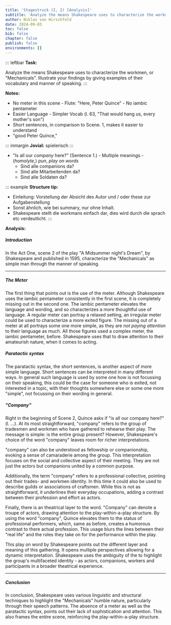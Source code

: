 ```yaml
---
title: 'Stagestruck (I, 2) [Analysis]'
subtitle: 'Analyze the means Shakespeare uses to characterize the workman'
author: Niklas von Hirschfeld
date: 2024-09-03
toc: false
bib: false
chapter: false
publish: false
environments: []
---
```


::: leftbar
**Task:**

Analyze the means Shakespeare uses to characterize the workmen, or
"Mechanicals". Illustrate your findings by giving examples of their vocabulary
and manner of speaking.
:::

**Notes:**

- No meter in this scene - Flute: "Here, Peter Quince" - No iambic pentameter
- Easier Language - Simpler Vocab (l. 63, "That would hang us, every mother's son")
- Short sentences, in comparison to Scene. 1, makes it easier to understand
- "good Peter Quince,"

::: inmargin
**Jovial:** spielerisch
:::

- "Is all our *company* here?" (Sentence 1.) - Multiple meanings - (*homolyte*,) *pun*, *play on words*
    - Sind alle companions da?
    - Sind alle Mitarbeitenden da?
    - Sind alle Soldaten da?

::: example
**Structure tip:**

- Einleitung: Vorstellung der Absicht des Autor und / oder these zur Aufgabenstellung
- Sonst ähnlich, wie bei summary, nur ohne Inhalt.
- Shakespeare stellt die workmans einfach dar, dies wird durch die sprach etc verdeutlicht.
:::

**Analysis:**

##### Introduction

In the Act One, scene 2 of the play "A Midsummer night's Dream", by Shakespeare
and published in 1595, characterize the "Mechanicals" as simple man through
the manner of speaking.

---

##### The Meter

The first thing that points out is the use of the meter. Although Shakespeare
uses the iambic pentameter consistently in the first scene, it is completely
missing out in the second one. The iambic pentameter elevates the language and
wording, and so characterizes a more thoughtful use of language. A regular
meter can portray a relaxed setting, an irregular meter could be used to
characterize a more exited figure. The missing out of a meter at all portrays
some one more simple, as they are *not paying attention* to their language as
much. All those figures used a complex meter, the iambic pentameter, before.
Shakespeare uses that to draw attention to their amateurish nature, when it
comes to acting.

##### Paratactic syntax

The paratactic syntax, the short sentences, is another aspect of more simple
language. Short sentences can be interpreted in many different ways. In general
such language is used by some one how is not focussing on their speaking, this
could be the case for someone who is exited, not interested in a topic, with
their thoughts somewhere else or some one more "simple", not focussing on their
wording in general. 

##### "Company"

Right in the beginning of Scene 2, Quince asks if "is all our company here?"
(l. ...). At its most straightforward, "company" refers to the group of
tradesmen and workmen who have gathered to rehearse their play. The message is
simple: is the entire group present? However, Shakespeare's choice of the word
"company" leaves room for richer interpretations.

"company" can also be understood as fellowship or companionship, evoking a
sense of camaraderie among the group. This interpretation focuses on the social
and collective aspect of their meeting. They are not just the actors but
companions united by a common purpose.

Additionally, the term "company" refers to a professional collective, pointing
out their trades- and workmen identity. In this time it could also be used to
describe guilds or associations of craftsmen. While this is not as
straightforward, it underlines their everyday occupations, adding a contrast
between their profession and effort as actors. 

Finally, there is an theatrical layer to the word. "Company" can denote a
troupe of actors, drawing attention to the play-within-a-play structure. By
using the word "company", Quince elevates them to the status of professional
performers, which, same as before, creates a humorous contrast to there actual
profession. This usage blurs the lines between their "real life" and the roles
they take on for the performance within the play.

This play on word by Shakespeare points out the different layer and meaning of
this gathering. It opens multiple perspectives allowing for a dynamic
interpretation. Shakespeare uses the ambiguity of the to highlight the group's
multifaceted identity - as actors, companions, workers and participants in a
broader theatrical experience. 

---

##### Conclusion

In conclusion, Shakespeare uses various linguistic and structural techniques to
highlight the "Mechanicals" humble nature, particularly through
their speech patterns. The absence of a meter as well as the paratactic syntax,
points out their lack of sophistication and attention. This also frames the
entire scene, reinforcing the play-within-a-play structure. 

